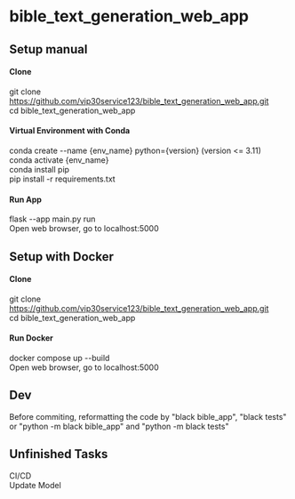 # bible_text_generation_web_app


## **Setup manual**
#### **Clone**
git clone https://github.com/vip30service123/bible_text_generation_web_app.git </br>
cd bible_text_generation_web_app
#### **Virtual Environment with Conda**
conda create --name {env_name} python={version} (version <= 3.11) </br>
conda activate {env_name} </br>
conda install pip </br>
pip install -r requirements.txt </br>
#### **Run App**
flask --app main.py run </br>
Open web browser, go to localhost:5000

## **Setup with Docker**
#### **Clone**
git clone https://github.com/vip30service123/bible_text_generation_web_app.git </br>
cd bible_text_generation_web_app
#### **Run Docker**
docker compose up --build </br>
Open web browser, go to localhost:5000

## **Dev**
Before commiting, reformatting the code by "black bible_app", "black tests" or "python -m black bible_app" and "python -m black tests" </br>

## **Unfinished Tasks**
CI/CD </br>
Update Model </br>
